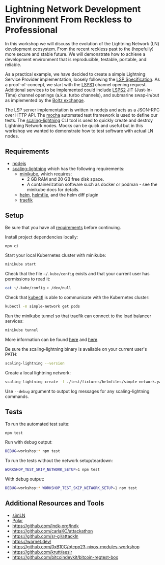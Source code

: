 # Lightning Network Development Environment From Reckless to Professional

In this workshop we will discuss the evolution of the Lightning Network (LN) development ecosystem. From the recent reckless past to the (hopefully) more secure and stable future. We will demonstrate how to achieve a development environment that is reproducible, testable, portable, and reliable.

As a practical example, we have decided to create a simple Lightning Service Provider implementation, loosely following the [LSP Specification](https://github.com/BitcoinAndLightningLayerSpecs/lsp/). As a proof-of-concept, we start with the [LSPS1](https://github.com/BitcoinAndLightningLayerSpecs/lsp/tree/main/LSPS1) channel opening request. Additional services to be implemented could include [LSPS2](https://github.com/BitcoinAndLightningLayerSpecs/lsp/tree/main/LSPS2) JIT (Just-In-Time) channel openings (a.k.a. turbo channels), and submarine swap-in/out as implemented by the [Boltz exchange](https://docs.boltz.exchange/).

The LSP server implementation is written in nodejs and acts as a JSON-RPC over HTTP API. The [mocha](https://mochajs.org/) automated test framework is used to define our tests. The [scaling-lightning](https://github.com/scaling-lightning/scaling-lightning) CLI tool is used to quickly create and destroy Lightning Network nodes. Mocks can be quick and useful but in this workshop we wanted to demonstrate how to test software with actual LN nodes.


## Requirements

* [nodejs](https://nodejs.org/en)
* [scaling-lightning](https://github.com/scaling-lightning/scaling-lightning) which has the following requirements:
  * [minikube](https://minikube.sigs.k8s.io/docs/), which requires:
    * 2 GB RAM and 20 GB free disk space.
    * A containerization software such as docker or podman - see the minikube docs for details.
  * [helm](https://helm.sh/), [helmfile](https://helmfile.readthedocs.io/en/latest/), and the helm diff plugin
  * [traefik](https://doc.traefik.io/traefik/)


## Setup

Be sure that you have all [requirements](#requirements) before continuing.

Install project dependencies locally:
```sh
npm ci
```

Start your local Kubernetes cluster with minikube:
```sh
minikube start
```

Check that the file `~/.kube/config` exists and that your current user has permissions to read it:
```sh
cat ~/.kube/config > /dev/null
```

Check that [kubectl](https://kubernetes.io/docs/reference/kubectl/) is able to communicate with the Kubernetes cluster:
```sh
kubectl -n simple-network get pods
```

Run the minikube tunnel so that traefik can connect to the load balancer services:
```sh
minikube tunnel
```
More information can be found [here](https://minikube.sigs.k8s.io/docs/commands/tunnel/) and [here](https://github.com/scaling-lightning/scaling-lightning/tree/main?tab=readme-ov-file#prerequisites).

Be sure the scaling-lightning binary is available on your current user's PATH:
```sh
scaling-lightning --version
```

Create a local lightning network:
```sh
scaling-lightning create -f ./test/fixtures/helmfiles/simple-network.yaml
```
Use `--debug` argument to output log messages for any scaling-lightning commands.


## Tests

To run the automated test suite:
```sh
npm test
```

Run with debug output:
```sh
DEBUG=workshop:* npm test
```

To run the tests without the network setup/teardown:
```sh
WORKSHOP_TEST_SKIP_NETWORK_SETUP=1 npm test
```

With debug output:
```sh
DEBUG=workshop:* WORKSHOP_TEST_SKIP_NETWORK_SETUP=1 npm test
```


## Additional Resources and Tools

* [simLN](https://simln.dev/)
* [Polar](https://github.com/jamaljsr/polar)
* https://github.com/lndk-org/lndk
* https://github.com/carlaKC/attackathon
* https://github.com/sr-gi/attackln
* https://warnet.dev/
* https://github.com/0xB10C/btcpp23-nixos-modules-workshop
* https://github.com/krutt/aesir
* https://github.com/bitcoindevkit/bitcoin-regtest-box

